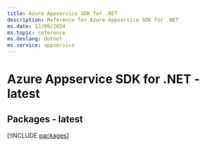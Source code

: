 ```yaml
---
title: Azure Appservice SDK for .NET
description: Reference for Azure Appservice SDK for .NET
ms.date: 12/09/2024
ms.topic: reference
ms.devlang: dotnet
ms.service: appservice
---
```

# Azure Appservice SDK for .NET - latest
## Packages - latest
[!INCLUDE [packages](appservice-index.md)]